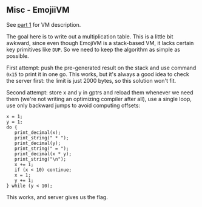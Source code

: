 ## Misc - EmojiiVM

See [part 1](
https://github.com/mephi42/ctf/tree/master/2019.10.12-HITCON_CTF_2019/reverse_EmojiVM
) for VM description.

The goal here is to write out a multiplication table. This is a little bit
awkward, since even though EmojiVM is a stack-based VM, it lacks certain key
primitives like `DUP`. So we need to keep the algorithm as simple as possible.

First attempt: push the pre-generated result on the stack and use command `0x15`
to print it in one go. This works, but it's always a good idea to check the
server first: the limit is just 2000 bytes, so this solution won't fit.

Second attempt: store x and y in gptrs and reload them whenever we need them
(we're not writing an optimizing compiler after all), use a single loop, use
only backward jumps to avoid computing offsets:

```
x = 1;
y = 1;
do {
   print_decimal(x);
   print_string(" * ");
   print_decimal(y);
   print_string(" = ");
   print_decimal(x * y);
   print_string("\n");
   x += 1;
   if (x < 10) continue;
   x = 1;
   y += 1;
} while (y < 10);
```

This works, and server gives us the flag.
